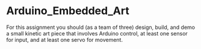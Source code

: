 # Arduino_Embedded_Art
For this assignment you should (as a team of three) design, build, and demo a small kinetic art piece that involves Arduino control, at least one sensor for input, and at least one servo for movement.
